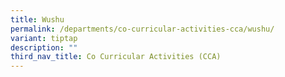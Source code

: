```yaml
---
title: Wushu
permalink: /departments/co-curricular-activities-cca/wushu/
variant: tiptap
description: ""
third_nav_title: Co Curricular Activities (CCA)
---
```

